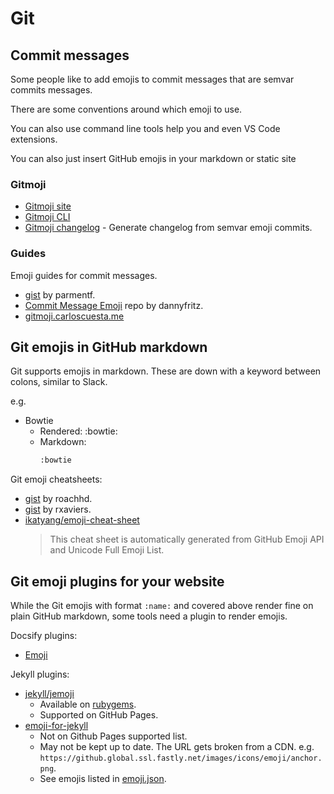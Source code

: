 # Git


## Commit messages

Some people like to add emojis to commit messages that are semvar commits messages.

There are some conventions around which emoji to use.

You can also use command line tools help you and even VS Code extensions.

You can also just insert GitHub emojis in your markdown or static site

### Gitmoji

- [Gitmoji site](https://gitmoji.carloscuesta.me/)
- [Gitmoji CLI](https://github.com/carloscuesta/gitmoji-cli)
- [Gitmoji changelog](https://github.com/frinyvonnick/gitmoji-changelog) - Generate changelog from semvar emoji commits.

### Guides

Emoji guides for commit messages.

- [gist](https://gist.github.com/parmentf/035de27d6ed1dce0b36a) by parmentf.
- [Commit Message Emoji](https://github.com/dannyfritz/commit-message-emoji) repo by dannyfritz.
- [gitmoji.carloscuesta.me](https://gitmoji.carloscuesta.me)


## Git emojis in GitHub markdown

Git supports emojis in markdown. These are down with a keyword between colons, similar to Slack. 

e.g.

- Bowtie
    - Rendered: :bowtie:
    - Markdown:
        ```markdown
        :bowtie
        ```

Git emoji cheatsheets:

- [gist](https://gist.github.com/roachhd/1f029bd4b50b8a524f3c) by roachhd.
- [gist](https://gist.github.com/rxaviers/7360908) by rxaviers.
- [ikatyang/emoji-cheat-sheet](https://github.com/ikatyang/emoji-cheat-sheet)
    > This cheat sheet is automatically generated from GitHub Emoji API and Unicode Full Emoji List.


## Git emoji plugins for your website

While the Git emojis with format `:name:` and covered above render fine on plain GitHub markdown, some tools need a plugin to render emojis. 

Docsify plugins:

- [Emoji](https://docsify.now.sh/en/plugins?id=emoji)

Jekyll plugins:

- [jekyll/jemoji](https://github.com/jekyll/jemoji)
    - Available on [rubygems](https://rubygems.org/gems/jemoji/).
    - Supported on GitHub Pages.
- [emoji-for-jekyll](https://rubygems.org/gems/emoji_for_jekyll)
    - Not on Github Pages supported list.
    - May not be kept up to date. The URL gets broken from a CDN. e.g. `https://github.global.ssl.fastly.net/images/icons/emoji/anchor.png`.
    - See emojis listed in [emoji.json](https://github.com/yihangho/emoji-for-jekyll/blob/master/lib/emoji.json).
